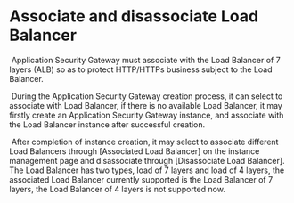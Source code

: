 # Associate and disassociate Load Balancer

​	 Application Security Gateway must associate with the Load Balancer of 7 layers (ALB) so as to protect HTTP/HTTPs business subject to the Load Balancer.

​	During the Application Security Gateway creation process, it can select to associate with Load Balancer, if there is no available Load Balancer, it may firstly create an Application Security Gateway instance, and associate with the Load Balancer instance after successful creation.

​	After completion of instance creation, it may select to associate different Load Balancers through [Associated Load Balancer] on the instance management page and disassociate through [Disassociate Load Balancer]. The Load Balancer has two types, load of 7 layers and load of 4 layers, the associated Load Balancer currently supported is the Load Balancer of 7 layers, the Load Balancer of 4 layers is not supported now.